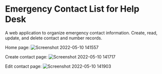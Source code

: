 # Emergency Contact List for Help Desk

A web application to organize emergency contact information. Create, read, update, and delete contact and number records.

Home page:
![Screenshot 2022-05-10 141557](https://user-images.githubusercontent.com/17053490/167723282-bf6e8e0f-2fd8-4ce1-973d-7221992d6149.png)

Create contact page:
![Screenshot 2022-05-10 141717](https://user-images.githubusercontent.com/17053490/167723380-35d41bf6-42aa-4344-acc8-8342b4088fb4.png)

Edit contact page:
![Screenshot 2022-05-10 141903](https://user-images.githubusercontent.com/17053490/167723632-482588ac-4db3-408a-ab72-11683d0b3628.png)
